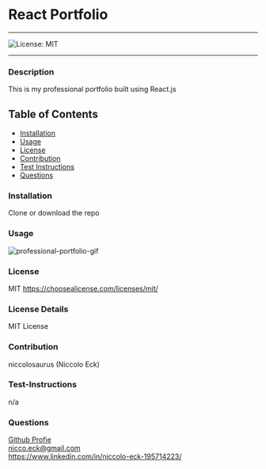 # React Portfolio

---

![License: MIT](https://img.shields.io/badge/License-MIT-yellow.svg)

---

### Description

This is my professional portfolio built using React.js

## Table of Contents

- [Installation](#installation)
- [Usage](#usage)
- [License](#license)
- [Contribution](#contribution)
- [Test Instructions](#test-instructions)
- [Questions](#questions)

### Installation

Clone or download the repo

### Usage

![professional-portfolio-gif](./src/images/professional-portfolio.gif)
### License

MIT
https://choosealicense.com/licenses/mit/

### License Details

MIT License

### Contribution

niccolosaurus (Niccolo Eck)

### Test-Instructions

n/a

### Questions

[Github Profie](https://github.com/niccolosaurus) </br>
nicco.eck@gmail.com </br>
https://www.linkedin.com/in/niccolo-eck-195714223/ </br>
